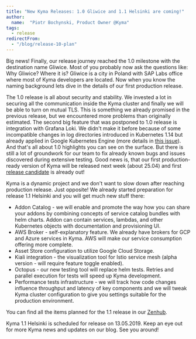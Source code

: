 ```yaml
---
title: "New Kyma Releases: 1.0 Gliwice and 1.1 Helsinki are coming!"
author:
  name:  "Piotr Bochynski, Product Owner @Kyma"
tags:
  - release
redirectFrom:
  - "/blog/release-10-plan"
---
```


Big news! Finally, our release journey reached the 1.0 milestone with the destination name Gliwice. Most of you probably now ask the questions like: Why Gliwice? Where it is? Gliwice is a city in Poland with SAP Labs office where most of Kyma developers are located. Now when you know the naming background lets dive in the details of our first production release.
 <!-- overview -->

The 1.0 release is all about security and stability. 
We invested a lot in securing all the communication inside the Kyma cluster and finally we will be able to turn on mutual TLS. This is something we already promised in the previous release, but we encountered more problems than originally estimated. The second big feature that was postponed to 1.0 release is integration with Grafana Loki. We didn't make it before because of some incompatible changes in log directories introduced in Kubernetes 1.14 but already applied in Google Kubernetes Engine (more details in [this issue](https://github.com/grafana/loki/issues/393)). And that's all about 1.0 highlights you can see on the surface. But there is still a lot of groundwork for our team to fix already known bugs and issues discovered during extensive testing. Good news is, that our first production-ready version of Kyma will be released next week (about 25.04) and first [release candidate](https://github.com/kyma-project/kyma/releases/tag/1.0.0-rc1) is already out!

Kyma is a dynamic project and we don't want to slow down after reaching production release. Just opposite! We already started preparation for release 1.1 Helsinki and you will get much new stuff there:

- Addon Catalog - we will enable and promote the way how you can share your addons by combining concepts of service catalog bundles with helm charts. Addon can contain services, lambdas, and other Kubernetes objects with documentation and provisioning UI.
- AWS Broker - self-explanatory feature. We already have brokers for GCP and Azure services in Kyma. AWS will make our service consumption offering more complete.
- Asset Store configuration to utilize Google Cloud Storage.
- Kiali integration - the visualization tool for Istio service mesh (alpha version - will require feature toggle enabled).
- Octopus - our new testing tool will replace helm tests. Retries and parallel execution for tests will speed up Kyma development.
- Performance tests infrastructure - we will track how code changes influence throughput and latency of key components and we will tweak Kyma cluster configuration to give you settings suitable for the production environment.

You can find all the items planned for the 1.1 release in our [Zenhub](https://app.zenhub.com/workspaces/kyma---all-repositories-5b6d5985084045741e744dea/reports/release?release=5c5aae9ddcf5235c1876a4f2).

Kyma 1.1 Helsinki is scheduled for release on 13.05.2019. Keep an eye out for more Kyma news and updates on our blog. See you around! 
